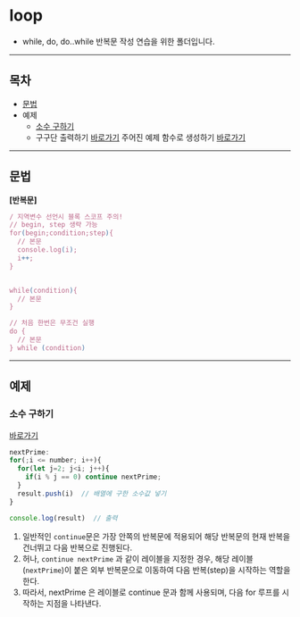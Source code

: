 # loop
- while, do, do..while 반복문 작성 연습을 위한 폴더입니다.
---

## 목차

- [문법](#문법)
- 예제
  - [소수 구하기](#소수-구하기)
  - 구구단 출력하기 [바로가기](/javascript/loop/multiplation.js)
    주어진 예제 함수로 생성하기 [바로가기](/javascript/function/multiplication.js)

---

## 문법
**[반복문]**
```javascript
/ 지역변수 선언시 블록 스코프 주의!
// begin, step 생략 가능
for(begin;condition;step){
  // 본문
  console.log(i);
  i++;
}


while(condition){
  // 본문
}

// 처음 한번은 무조건 실행
do {
  // 본문
} while (condition)
```

---

## 예제
### 소수 구하기
[바로가기](/javascript/loop/primeNumber.js)
```javascript
nextPrime:
for(;i <= number; i++){
  for(let j=2; j<i; j++){
    if(i % j == 0) continue nextPrime;
  }
  result.push(i)  // 배열에 구한 소수값 넣기
}

console.log(result)  // 출력
```

1. 일반적인 `continue`문은 가장 안쪽의 반복문에 적용되어 해당 반복문의 현재 반복을 건너뛰고 다음 반복으로 진행된다.
2. 허나, `continue nextPrime` 과 같이 레이블을 지정한 경우, 해당 레이블(`nextPrime`)이 붙은 외부 반복문으로 이동하여 다음 반복(step)을 시작하는 역할을 한다.
3. 따라서, nextPrime 은 레이블로 continue 문과 함께 사용되며, 다음 for 루프를 시작하는 지점을 나타낸다.